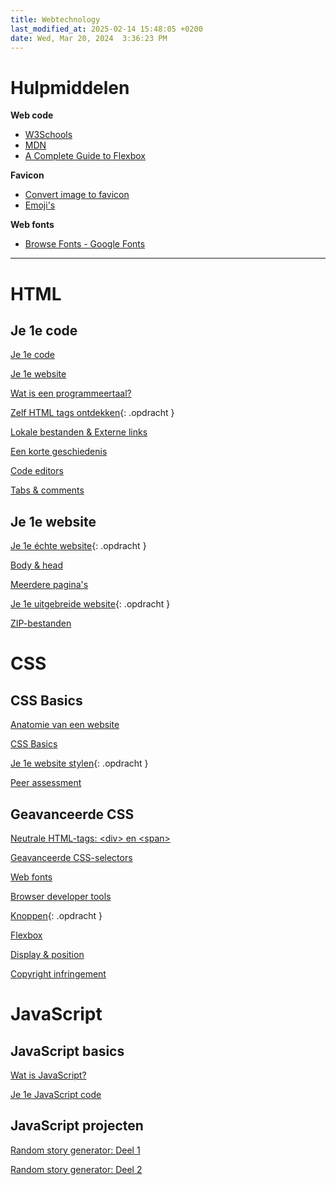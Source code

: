 ```yaml
---
title: Webtechnology
last_modified_at: 2025-02-14 15:48:05 +0200
date: Wed, Mar 20, 2024  3:36:23 PM
---
```


# Hulpmiddelen

**Web code**

- [W3Schools](https://www.w3schools.com/)
- [MDN](https://developer.mozilla.org)
- [A Complete Guide to Flexbox](https://css-tricks.com/snippets/css/a-guide-to-flexbox/)

**Favicon**

- [Convert image to favicon](https://convertico.com/favicon/)
- [Emoji's](https://emojipedia.org/)

**Web fonts**

- [Browse Fonts - Google Fonts](https://fonts.google.com/)

---

# HTML

## Je 1e code

[Je 1e code](Je-1e-code)

[Je 1e website](Je-1e-website)

[Wat is een programmeertaal?](Wat-is-een-programmeertaal)

[Zelf HTML tags ontdekken](Zelf-html-tags-ontdekken){: .opdracht }

[Lokale bestanden & Externe links](Lokale-bestanden-en-externe-links)

[Een korte geschiedenis](Een-korte-geschiedenis)

[Code editors](Code-editors)

[Tabs & comments](Tabs-en-comments)

## Je 1e website

[Je 1e échte website](Je-1e-echte-website){: .opdracht }

[Body & head](body-en-head)

[Meerdere pagina's](Meerdere-paginas)

[Je 1e uitgebreide website](Je-1e-uitgebreide-website){: .opdracht }

[ZIP-bestanden](ZIP-bestanden)

# CSS

## CSS Basics

[Anatomie van een website](Anatomie-van-een-website)

[CSS Basics](CSS-basics)

[Je 1e website stylen](Je-1e-website-stylen){: .opdracht }

[Peer assessment](Peer-assessment)

## Geavanceerde CSS

[Neutrale HTML-tags\: \<div\> en \<span\>](Neutral-HTML-tags-div-en-span)

[Geavanceerde CSS-selectors](Geavanceerde-CSS-selectors)

[Web fonts](Web-fonts)

[Browser developer tools](Browser-developer-tools)

[Knoppen](knoppen){: .opdracht }

[Flexbox](flexbox)

[Display & position](Display-en-position)

[Copyright infringement](Copyright-infringement)

# JavaScript

## JavaScript basics

[Wat is JavaScript?](Wat-is-JavaScript)

[Je 1e JavaScript code](Je-1e-JavaScript-code)

## JavaScript projecten

[Random story generator: Deel 1](Random-story-generator-deel-1)

[Random story generator: Deel 2](Random-story-generator-deel-2)
